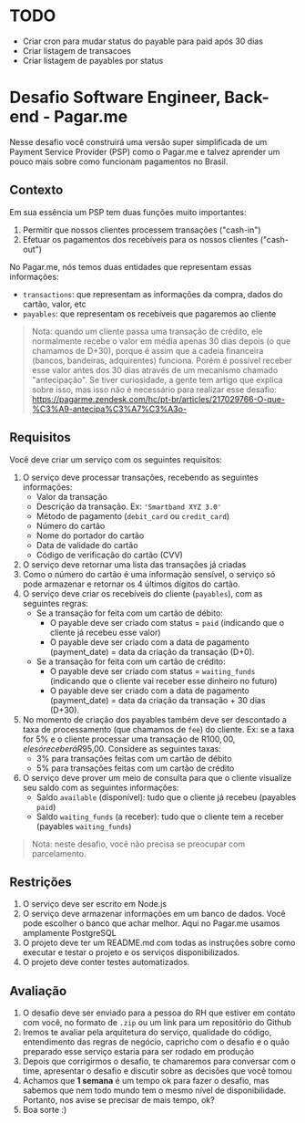 # TODO

- Criar cron para mudar status do payable para paid após 30 dias
- Criar listagem de transacoes
- Criar listagem de payables por status

# Desafio Software Engineer, Back-end - Pagar.me

Nesse desafio você construirá uma versão super simplificada de um Payment Service Provider (PSP) como o Pagar.me e talvez aprender um pouco mais sobre como funcionam pagamentos no Brasil.

## Contexto

Em sua essência um PSP tem duas funções muito importantes:

1. Permitir que nossos clientes processem transações ("cash-in")
2. Efetuar os pagamentos dos recebíveis para os nossos clientes ("cash-out")

No Pagar.me, nós temos duas entidades que representam essas informações:

- `transactions`: que representam as informações da compra, dados do cartão, valor, etc
- `payables`: que representam os recebíveis que pagaremos ao cliente

> Nota: quando um cliente passa uma transação de crédito, ele normalmente recebe o valor em média apenas 30 dias depois (o que chamamos de D+30), porque é assim que a cadeia financeira (bancos, bandeiras, adquirentes) funciona. Porém é possível receber esse valor antes dos 30 dias através de um mecanismo chamado "antecipação". Se tiver curiosidade, a gente tem artigo que explica sobre isso, mas isso não é necessário para realizar esse desafio: https://pagarme.zendesk.com/hc/pt-br/articles/217029766-O-que-%C3%A9-antecipa%C3%A7%C3%A3o-

## Requisitos

Você deve criar um serviço com os seguintes requisitos:

1. O serviço deve processar transações, recebendo as seguintes informações:
   - Valor da transação
   - Descrição da transação. Ex: `'Smartband XYZ 3.0'`
   - Método de pagamento (`debit_card` ou `credit_card`)
   - Número do cartão
   - Nome do portador do cartão
   - Data de validade do cartão
   - Código de verificação do cartão (CVV)
2. O serviço deve retornar uma lista das transações já criadas
3. Como o número do cartão é uma informação sensível, o serviço só pode armazenar e retornar os 4 últimos dígitos do cartão.
4. O serviço deve criar os recebíveis do cliente (`payables`), com as seguintes regras:
   - Se a transação for feita com um cartão de débito:
     - O payable deve ser criado com status = `paid` (indicando que o cliente já recebeu esse valor)
     - O payable deve ser criado com a data de pagamento (payment_date) = data da criação da transação (D+0).
   - Se a transação for feita com um cartão de crédito:
     - O payable deve ser criado com status = `waiting_funds` (indicando que o cliente vai receber esse dinheiro no futuro)
     - O payable deve ser criado com a data de pagamento (payment_date) = data da criação da transação + 30 dias (D+30).
5. No momento de criação dos payables também deve ser descontado a taxa de processamento (que chamamos de `fee`) do cliente. Ex: se a taxa for 5% e o cliente processar uma transação de R$100,00, ele só receberá R$95,00. Considere as seguintes taxas:
   - 3% para transações feitas com um cartão de débito
   - 5% para transações feitas com um cartão de crédito
6. O serviço deve prover um meio de consulta para que o cliente visualize seu saldo com as seguintes informações:
   - Saldo `available` (disponível): tudo que o cliente já recebeu (payables `paid`)
   - Saldo `waiting_funds` (a receber): tudo que o cliente tem a receber (payables `waiting_funds`)

> Nota: neste desafio, você não precisa se preocupar com parcelamento.

## Restrições

1. O serviço deve ser escrito em Node.js
2. O serviço deve armazenar informações em um banco de dados. Você pode escolher o banco que achar melhor. Aqui no Pagar.me usamos amplamente PostgreSQL
3. O projeto deve ter um README.md com todas as instruções sobre como executar e testar o projeto e os serviços disponibilizados.
4. O projeto deve conter testes automatizados.

## Avaliação

1. O desafio deve ser enviado para a pessoa do RH que estiver em contato com você, no formato de `.zip` ou um link para um repositório do Github
2. Iremos te avaliar pela arquitetura do serviço, qualidade do código, entendimento das regras de negócio, capricho com o desafio e o quão preparado esse serviço estaria para ser rodado em produção
3. Depois que corrigirmos o desafio, te chamaremos para conversar com o time, apresentar o desafio e discutir sobre as decisões que você tomou
4. Achamos que **1 semana** é um tempo ok para fazer o desafio, mas sabemos que nem todo mundo tem o mesmo nível de disponibilidade. Portanto, nos avise se precisar de mais tempo, ok?
5. Boa sorte :)
